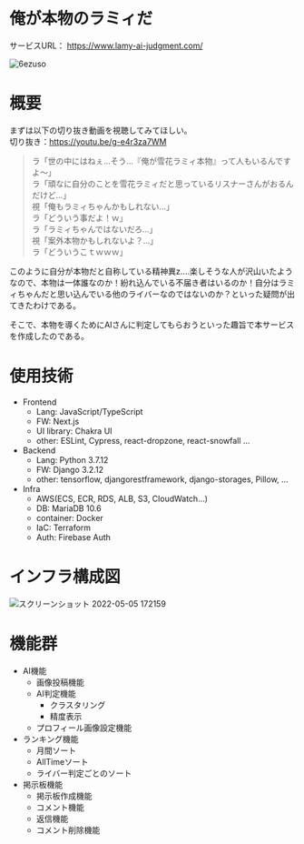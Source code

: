 # 俺が本物のラミィだ
サービスURL：
https://www.lamy-ai-judgment.com/

![6ezuso](https://user-images.githubusercontent.com/89838264/166904830-774b73d4-e0e0-40ea-a0e2-abece3a12e92.gif)

# 概要
まずは以下の切り抜き動画を視聴してみてほしい。<br/>
切り抜き：https://youtu.be/g-e4r3za7WM

>ラ「世の中にはねぇ...そう...『俺が雪花ラミィ本物』って人もいるんですよ～」<br/>
ラ「頑なに自分のことを雪花ラミィだと思っているリスナーさんがおるんだけど...」 <br/>
視「俺もラミィちゃんかもしれない...」<br/>
ラ「どういう事だよ！ｗ」<br/>
ラ「ラミィちゃんではないだろ...」<br/>
視「案外本物かもしれないよ？...」<br/>
ラ「どういうこｔｗｗｗ」


このように自分が本物だと自称している精神異z....楽しそうな人が沢山いたようなので、本物は一体誰なのか！紛れ込んでいる不届き者はいるのか！自分はラミィちゃんだと思い込んでいる他のライバーなのではないのか？といった疑問が出てきたわけである。

そこで、本物を導くためにAIさんに判定してもらおうといった趣旨で本サービスを作成したのである。

# 使用技術
+ Frontend
    + Lang: JavaScript/TypeScript
    + FW: Next.js
    + UI library: Chakra UI
    + other: ESLint, Cypress, react-dropzone, react-snowfall ...
+ Backend
    + Lang: Python 3.7.12
    + FW: Django 3.2.12
    + other: tensorflow, djangorestframework, django-storages, Pillow, ...
+ Infra
    + AWS(ECS, ECR, RDS, ALB, S3, CloudWatch...)
    + DB: MariaDB 10.6
    + container: Docker
    + IaC: Terraform
    + Auth: Firebase Auth

# インフラ構成図
![スクリーンショット 2022-05-05 172159](https://user-images.githubusercontent.com/89838264/166905621-def06969-7ab4-4aa4-84b0-529817d3faa8.png)

# 機能群
+ AI機能
    + 画像投稿機能
    + AI判定機能
        + クラスタリング
        + 精度表示
    + プロフィール画像設定機能
+ ランキング機能
    + 月間ソート
    + AllTimeソート
    + ライバー判定ごとのソート
+ 掲示板機能
    + 掲示板作成機能
    + コメント機能
    + 返信機能
    + コメント削除機能

